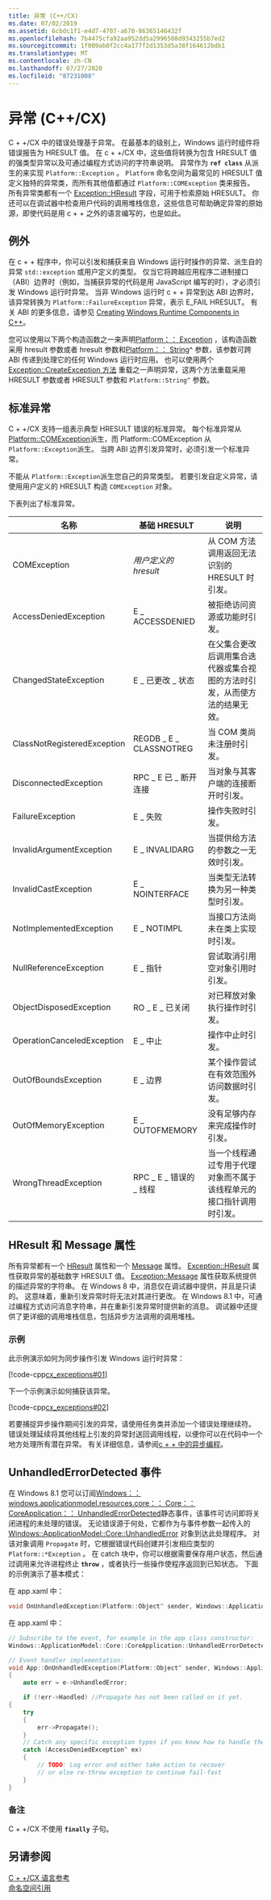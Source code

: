 ```yaml
---
title: 异常 (C++/CX)
ms.date: 07/02/2019
ms.assetid: 6cbdc1f1-e4d7-4707-a670-86365146432f
ms.openlocfilehash: 7b4475cfa92aa952dd5a2996508d9343255b7ed2
ms.sourcegitcommit: 1f009ab0f2cc4a177f2d1353d5a38f164612bdb1
ms.translationtype: MT
ms.contentlocale: zh-CN
ms.lasthandoff: 07/27/2020
ms.locfileid: "87231008"
---
```

# <a name="exceptions-ccx"></a>异常 (C++/CX)

C + +/CX 中的错误处理基于异常。 在最基本的级别上，Windows 运行时组件将错误报告为 HRESULT 值。 在 c + +/CX 中，这些值将转换为包含 HRESULT 值的强类型异常以及可通过编程方式访问的字符串说明。  异常作为 **`ref class`** 从派生的来实现 `Platform::Exception` 。  `Platform` 命名空间为最常见的 HRESULT 值定义独特的异常类，而所有其他值都通过 `Platform::COMException` 类来报告。 所有异常类都有一个 [Exception::HResult](platform-exception-class.md#hresult) 字段，可用于检索原始 HRESULT。 你还可以在调试器中检查用户代码的调用堆栈信息，这些信息可帮助确定异常的原始源，即使代码是用 c + + 之外的语言编写的，也是如此。

## <a name="exceptions"></a>例外

在 c + + 程序中，你可以引发和捕获来自 Windows 运行时操作的异常、派生自的异常 `std::exception` 或用户定义的类型。 仅当它将跨越应用程序二进制接口（ABI）边界时（例如，当捕获异常的代码是用 JavaScript 编写的时），才必须引发 Windows 运行时异常。 当非 Windows 运行时 c + + 异常到达 ABI 边界时，该异常转换为 `Platform::FailureException` 异常，表示 E_FAIL HRESULT。 有关 ABI 的更多信息，请参见 [Creating Windows Runtime Components in C++](/windows/uwp/winrt-components/creating-windows-runtime-components-in-cpp)。

您可以使用以下两个构造函数之一来声明[Platform：： Exception](platform-exception-class.md) ，该构造函数采用 hresult 参数或者 hresult 参数和[Platform：： String](platform-string-class.md)^ 参数，该参数可跨 ABI 传递到处理它的任何 Windows 运行时应用。 也可以使用两个 [Exception::CreateException 方法](platform-exception-class.md#createexception) 重载之一声明异常，这两个方法重载采用 HRESULT 参数或者 HRESULT 参数和 `Platform::String^` 参数。

## <a name="standard-exceptions"></a>标准异常

C + +/CX 支持一组表示典型 HRESULT 错误的标准异常。 每个标准异常从 [Platform::COMException](platform-comexception-class.md)派生，而 Platform::COMException 从 `Platform::Exception`派生。 当跨 ABI 边界引发异常时，必须引发一个标准异常。

不能从 `Platform::Exception`派生您自己的异常类型。 若要引发自定义异常，请使用用户定义的 HRESULT 构造 `COMException` 对象。

下表列出了标准异常。

|名称|基础 HRESULT|说明|
|----------|------------------------|-----------------|
|COMException|*用户定义的 hresult*|从 COM 方法调用返回无法识别的 HRESULT 时引发。|
|AccessDeniedException|E \_ ACCESSDENIED|被拒绝访问资源或功能时引发。|
|ChangedStateException|E \_ 已更改 \_ 状态|在父集合更改后调用集合迭代器或集合视图的方法时引发，从而使方法的结果无效。|
|ClassNotRegisteredException|REGDB \_ E \_ CLASSNOTREG|当 COM 类尚未注册时引发。|
|DisconnectedException|RPC \_ E 已 \_ 断开连接|当对象与其客户端的连接断开时引发。|
|FailureException|E \_ 失败|操作失败时引发。|
|InvalidArgumentException|E \_ INVALIDARG|当提供给方法的参数之一无效时引发。|
|InvalidCastException|E \_ NOINTERFACE|当类型无法转换为另一种类型时引发。|
|NotImplementedException|E \_ NOTIMPL|当接口方法尚未在类上实现时引发。|
|NullReferenceException|E \_ 指针|尝试取消引用空对象引用时引发。|
|ObjectDisposedException|RO \_ E \_ 已关闭|对已释放对象执行操作时引发。|
|OperationCanceledException|E \_ 中止|操作中止时引发。|
|OutOfBoundsException|E \_ 边界|某个操作尝试在有效范围外访问数据时引发。|
|OutOfMemoryException|E \_ OUTOFMEMORY|没有足够内存来完成操作时引发。|
|WrongThreadException|RPC \_ E \_ 错误的 \_ 线程|当一个线程通过专用于代理对象而不属于该线程单元的接口指针调用时引发。|

## <a name="hresult-and-message-properties"></a>HResult 和 Message 属性

所有异常都有一个 [HResult](platform-comexception-class.md#hresult) 属性和一个 [Message](platform-comexception-class.md#message) 属性。 [Exception::HResult](platform-exception-class.md#hresult) 属性获取异常的基础数字 HRESULT 值。 [Exception::Message](platform-exception-class.md#message) 属性获取系统提供的描述异常的字符串。 在 Windows 8 中，消息仅在调试器中提供，并且是只读的。 这意味着，重新引发异常时将无法对其进行更改。 在 Windows 8.1 中，可通过编程方式访问消息字符串，并在重新引发异常时提供新的消息。 调试器中还提供了更详细的调用堆栈信息，包括异步方法调用的调用堆栈。

### <a name="examples"></a>示例

此示例演示如何为同步操作引发 Windows 运行时异常：

[!code-cpp[cx_exceptions#01](codesnippet/CPP/exceptiontest/class1.cpp#01)]

下一个示例演示如何捕获该异常。

[!code-cpp[cx_exceptions#02](codesnippet/CPP/exceptiontest/class1.cpp#02)]

若要捕捉异步操作期间引发的异常，请使用任务类并添加一个错误处理继续符。 错误处理延续将其他线程上引发的异常封送回调用线程，以便你可以在代码中一个地方处理所有潜在异常。 有关详细信息，请参阅[c + + 中的异步编程](/windows/uwp/threading-async/asynchronous-programming-in-cpp-universal-windows-platform-apps)。

## <a name="unhandlederrordetected-event"></a>UnhandledErrorDetected 事件

在 Windows 8.1 您可以订阅[Windows：： windows.applicationmodel.resources.core：： Core：： CoreApplication：： UnhandledErrorDetected](/uwp/api/windows.applicationmodel.core.icoreapplicationunhandlederror.unhandlederrordetected)静态事件，该事件可访问即将关闭进程的未处理的错误。 无论错误源于何处，它都作为与事件参数一起传入的 [Windows::ApplicationModel::Core::UnhandledError](/uwp/api/windows.applicationmodel.core.unhandlederror) 对象到达此处理程序。 对该对象调用 `Propagate` 时，它根据错误代码创建并引发相应类型的 `Platform::*Exception` 。 在 catch 块中，你可以根据需要保存用户状态，然后通过调用来允许进程终止 **`throw`** ，或者执行一些操作使程序返回到已知状态。 下面的示例演示了基本模式：

在 app.xaml 中：

```cpp
void OnUnhandledException(Platform::Object^ sender, Windows::ApplicationModel::Core::UnhandledErrorDetectedEventArgs^ e);
```

在 app.xaml 中：

```cpp
// Subscribe to the event, for example in the app class constructor:
Windows::ApplicationModel::Core::CoreApplication::UnhandledErrorDetected += ref new EventHandler<UnhandledErrorDetectedEventArgs^>(this, &App::OnUnhandledException);

// Event handler implementation:
void App::OnUnhandledException(Platform::Object^ sender, Windows::ApplicationModel::Core::UnhandledErrorDetectedEventArgs^ e)
{
    auto err = e->UnhandledError;

    if (!err->Handled) //Propagate has not been called on it yet.
{
    try
    {
        err->Propagate();
    }
    // Catch any specific exception types if you know how to handle them
    catch (AccessDeniedException^ ex)
    {
        // TODO: Log error and either take action to recover
        // or else re-throw exception to continue fail-fast
    }
}
```

### <a name="remarks"></a>备注

C + +/CX 不使用 **`finally`** 子句。

## <a name="see-also"></a>另请参阅

[C + +/CX 语言参考](visual-c-language-reference-c-cx.md)<br/>
[命名空间引用](namespaces-reference-c-cx.md)
